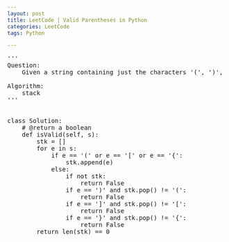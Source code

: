 ```yaml
---
layout: post
title: LeetCode | Valid Parentheses in Python
categories: LeetCode
tags: Python

---
```

<!-- import js for mathjax -->
<script src="http://cdn.mathjax.org/mathjax/latest/MathJax.js?config=default"></script>
<script type="text/x-mathjax-config">
MathJax.Hub.Config({
tex2jax: {inlineMath: [['$','$'], ['\\(','\\)']]}
});
</script>


<pre>
'''
Question:
    Given a string containing just the characters '(', ')', '{', '}', '[' and ']', determine if the input string is valid. The brackets must close in the correct order, "()" and "()[]{}" are all valid but "(]" and "([)]" are not.

Algorithm:
    stack
'''


class Solution:
    # @return a boolean
    def isValid(self, s):
        stk = []
        for e in s:
            if e == '(' or e == '[' or e == '{':
                stk.append(e)
            else:
                if not stk:
                    return False
                if e == ')' and stk.pop() != '(':
                    return False
                if e == ']' and stk.pop() != '[':
                    return False
                if e == '}' and stk.pop() != '{':
                    return False
        return len(stk) == 0
</pre>

